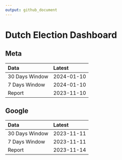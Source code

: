 ```yaml
---
output: github_document
---
```


# Dutch Election Dashboard



## Meta


|Data           |Latest     |
|:--------------|:----------|
|30 Days Window |2024-01-10 |
|7 Days Window  |2024-01-10 |
|Report         |2023-11-10 |

## Google


|Data           |Latest     |
|:--------------|:----------|
|30 Days Window |2023-11-11 |
|7 Days Window  |2023-11-11 |
|Report         |2023-11-14 |
